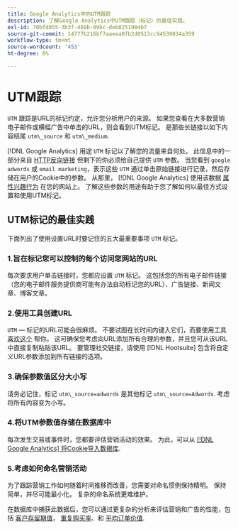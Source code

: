 ```yaml
---
title: Google Analytics中的UTM跟踪
description: 了解Google Analytics中UTM跟踪（标记）的最佳实践。
exl-id: 70bfd855-3b3f-469b-99bc-deb8251904b7
source-git-commit: 14777b216bf7aaeea0fb2d0513cc94539034a359
workflow-type: tm+mt
source-wordcount: '453'
ht-degree: 0%

---
```


# UTM跟踪

`UTM` 跟踪是URL的标记约定，允许您分析用户的来源。 如果您查看在大多数营销电子邮件或横幅广告中单击的URL，则会看到UTM标记。 是那些长链接以如下内容结尾 `utm\_source` 和 `utm\_medium`.

[!DNL Google Analytics] 用途 `UTM` 标记以了解您的流量来自何处。 此信息中的一部分来自 [HTTP反向链接](https://en.wikipedia.org/wiki/HTTP_referer) 但剩下的你必须给自己提供 `UTM` 参数。 当您看到 `google adwords` 或 `email marketing`，表示这些 `UTM` 通过单击原始链接进行记录，然后存储在用户的Cookie中的参数。 从那里， [!DNL Google Analytics] 使用该数据 [属性兴趣行为](../data-analyst/analysis/google-track-user-acq.md) 在您的网站上。 了解这些参数的用途有助于您了解如何以最佳方式设置和使用UTM标记。

## UTM标记的最佳实践

下面列出了使用设置URL时要记住的五大最重要事项 `UTM` 标记。

### 1.旨在标记您可以控制的每个访问您网站的URL

每次要求用户单击链接时，您都应设置 `UTM` 标记。 这包括您的所有电子邮件链接（您的电子邮件服务提供商可能有办法自动标记您的URL）、广告链接、新闻文章、博客文章。

### 2.使用工具创建URL

`UTM` — 标记的URL可能会很麻烦。 不要试图在长时间内键入它们，而要使用工具 [喜欢这个](https://support.google.com/analytics/answer/1033867?hl=en) 帮你。 这可确保您考虑向URL添加所有合理的参数，并且您可从该URL中直接复制粘贴该URL。 要管理社交链接，请使用 [!DNL Hootsuite] 包含将自定义URL参数添加到所有链接的选项。

### 3.确保参数值区分大小写

请务必记住，标记 `utm\_source=adwords` 是其他标记 `utm\_source=Adwords`. 考虑将所有内容变为小写。

### 4.将UTM参数值存储在数据库中

每次发生交易或事件时，您都要评估营销活动的效果。 为此，可以从 [[!DNL Google Analytics] 将Cookie导入数据库](../data-analyst/analysis/google-track-user-acq.md).

### 5.考虑如何命名营销活动

为了跟踪营销工作如何随着时间推移而改善，您需要对命名惯例保持精明。 保持简单，并尽可能最小化。 复杂的命名系统更难维护。

在数据库中捕获此数据后，您可以通过更复杂的分析来评估营销和广告的性能，包括 [客户存留期值](../data-analyst/analysis/ess-expected-ltv.md)， [重复购买率](../data-analyst/analysis/repurchase-behavior.md)、和 [平均订单价值](../data-analyst/analysis/basic-analytics.md).

